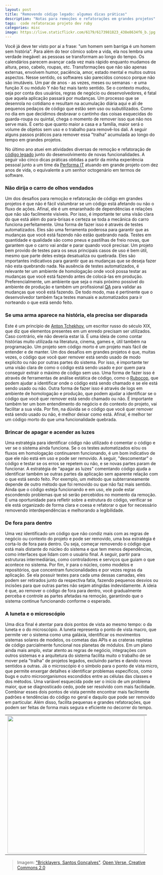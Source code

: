 ```yaml
---
layout: post
title: "Removendo código legado: algumas dicas práticas"
description: "Notas para remoções e refatorações em grandes projetos"
tags:  code refatoracao projeto dev ruby
categories: misc
image: https://live.staticflickr.com/6179/6173981823_438e8634f6_b.jpg
---
```


Você já deve ter visto por ai a frase: "um homem sem barriga é um homem sem história". Para além do teor cômico sobre a vida, ela nos lembra uma verdade inegável: as pessoas se transformam ao longo do tempo. Os calendários parecem avançar cada vez mais rápido enquanto mudamos de altura, peso, cabelo, roupas, etc. Transformações que não são apenas externas, envolvem humor, paciência, amor, estado mental e muitos outros aspectos. Nesse sentido, os softwares são parecidos conosco porque não são imutáveis. Um par de anos - as vezes, meses ou semanas - e uma função X ou módulo Y não faz mais tanto sentido. Se o contexto mudou, seja por conta dos usuários, regras de negócio ou desenvolvedores, é fatal que aquela aplicação passará por mudanças. Um processo que se desenrola no cotidiano e resultam na acumulação diária aqui e ali de pequenos pedaços de código que estão sem uso ou subutilizados. Como no dia em que decidimos desbravar o cantinho das coisas esquecidas do guarda-roupa ou quintal, chega o momento de remover isso que não nos serve mais. É certo que quanto maior a casa e a família, maior será o volume de objetos sem uso e o trabalho para removê-los dali. A seguir alguns passos  práticos para remover essa "tralha" acumulada ao longo do tempo em grandes projetos.

No último ano atuei em atividades diversas de remoção e refatoração de [código legado](https://pt.stackoverflow.com/questions/107722/o-que-%C3%A9-um-c%C3%B3digo-legado) junto do desenvolvimento de novas funcionalidades. A seguir vão cinco dicas práticas obtidas a partir da minha experiência pessoal junto a um time da [Performa IT](https://www.linkedin.com/company/performait/) atuando em grande projeto com dez anos de vida, o equivalente a um senhor octogenário em termos de software.

### Não dirija o carro de olhos vendados

Um dos desafios para remoção e refatoração de código em grandes projetos é que não é fácil vislumbrar se um código está afetando ou não o fluxo de ações. Afinal, ele é um emaranhado de dependências e relações que não são facilmente visíveis. Por isso, é importante ter uma visão clara do que está além do para-brisas e certeza se toda a mecânica do carro funciona perfeitamente. Uma forma de fazer isso é através de testes automatizados. Eles são uma ferramenta poderosa para garantir que as mudanças que você está fazendo não estão quebrando nada. Testes em quantidade e qualidade são como pneus e pastilhas de freio novas, que garantem que o carro vai andar e parar quando você precisar. Um projeto bem provido de testes para os seus principais casos de uso é bem útil, mesmo que parte deles esteja desatualiza ou quebrada. Eles são importantes indicativos para garantir que as mudanças que se deseja fazer não esta quebrando nada. Na ausência de testes automatizados, é relevante ter um ambiente de homologação onde você possa testar as mudanças que você está fazendo antes de colocá-las em produção. Preferencialmente, um ambiente que seja o mais próximo possível do ambiente de produção e também um profissional [QA](https://pt.wikipedia.org/wiki/Garantia_da_qualidade) para validar as mudanças que você está fazendo. De todo modo, mas é pertinente que o desenvolvedor também faça testes manuais e automatizados para ir norteando o que está sendo feito.

### Se uma arma aparece na história, ela precisa ser disparada

Este é um princípio de [Anton Tchekhov](https://pt.wikipedia.org/wiki/Arma_de_Chekhov), um escritor russo do século XIX, que diz que elementos presentes em um enredo precisam ser utilizados. Caso contrário, ele não deveria estar lá. É uma ideia de como contar histórias muito utilizada na literatura, cinema, games e, útil também na programação. Um projeto sem código morto é um projeto mais fácil de entender e de manter. Um dos desafios em grandes projetos é que, muitas vezes, o código que você quer remover está sendo usado de modo explicito ou não por outras partes do sistema. Por isso, é importante ter uma visão clara de como o código está sendo usado e por quem para conseguir extrair o máximo de código sem uso. Uma forma de fazer isso é através de ferramentas de análise estática de código, como o [Rubocop](https://rubocop.org/), que podem ajudar a identificar onde o código está sendo chamado e se ele está sendo usado ou não. Outra forma de fazer isso é através de logs em ambiente de homologação e produção, que podem ajudar a identificar se o código que você quer remover está sendo chamado ou não. É importante também ter um bom entendimento do negócio e do contexto do projeto, vai facilitar a sua vida. Por fim, na dúvida se o código que você quer remover está sendo usado ou não, é melhor deixar como está. Afinal, é melhor ter um código morto do que uma funcionalidade quebrada.

### Brincar de apagar e acender as luzes

Uma estratégia para identificar código não utilizado é comentar o código e ver se o sistema ainda funciona. Se o os testes automatizados e/ou os fluxos em homologação continuarem funcionando, é um bom indicativo de que ele não está em uso e pode ser removido. A seguir, "descomentar" o código e testar se os erros se repetem ou não, e se novas partes param de funcionar. A estratégia de "apagar as luzes" comentando código ajuda a identificar também se outras partes da aplicação sem aparente relação com o que está sendo feito. Por exemplo, um método que subterraneamente depende de outro método que foi removido ou que não faz mais sentido. Ainda que o código esteja funcionando e em uso, ele pode estar escondendo problemas que só serão percebidos no momento da remoção. É uma oportunidade para refletir sobre a estrutura do código, verificar se ele está organizado de forma clara e coesa e refatorar o que for necessário removendo interdependências e melhorando a legibilidade.

### De fora para dentro

Uma vez identificado um código que não condiz mais com as regras de negócio ou contexto do projeto e pode ser removido, uma boa estratégia é corta-lo de fora para dentro. Ou seja, começar removendo o código que está mais distante do núcleo do sistema e que tem menos dependências, como interfaces que lidam com o usuário final. A seguir, partir para estruturas intermediárias, como controladores e serviços que guiam o que acontece no sistema. Por fim, ir para o núcleo, como modelos e repositórios, que concentram funcionalidades e por vezes regras da aplicação. Se ela possuir testes para cada uma dessas camadas, eles podem ser retirados junto da respectiva fatia, fazendo pequenos desvios ou incisões para que outras partes não sejam atingidas indevidamente. A ideia é que, ao remover o código de fora para dentro, você gradualmente perceba e controle as partes afetadas na remoção, garantindo que o sistema continue funcionando conforme o esperado.

### A luneta e o microscópio

Uma dica final é atentar para dois pontos de vista ao mesmo tempo: o da luneta e o do microscópio. A luneta representa o ponto de vista macro, que permite ver o sistema como uma galáxia, identificar os movimentos sistemas solares de modelos, os cometas das APIs e as crateras repletas de código parcialmente funcional nos planetas de módulos. Em um plano ainda mais amplo, estar atento as regras de negócio, integrações com outros sistemas e a arquitetura do sistema facilita muito o trabalho de se mover pela "tralha" de projetos legados, excluindo partes e dando novos sentidos a outras. Já o microscópio é o símbolo para o ponto de vista micro, que permite enxergar detalhes e identificar problemas específicos, como bugs e outro microorganismos escondidos entre as células das classes e dos métodos. Uma variável esquecida pode ser o início de um problema maior, que se diagnosticado cedo, pode ser resolvido com mais facilidade. Combinar esses dois pontos de vista permite encontrar mais facilmente padrões e tendências do código no geral e daquilo que pode ser removido em particular. Além disso, facilita pequenas e grandes refatorações, que podem ser feitas de forma mais segura e eficiente no decorrer do tempo.

<table cellpadding="0" cellspacing="0" border="0" width="100%">
<tr><td align="center">
  <img src="https://live.staticflickr.com/6179/6173981823_438e8634f6_b.jpg" width="450">
</td></tr>
</table>

> Imagem: ["Bricklayers, Santos Gonçalves"](https://openverse.org/image/9c169d4c-0c6c-4ddf-bec1-8fdff3c4ad57). [Open Verse, Creative Commons 2.0](https://openverse.org/)

